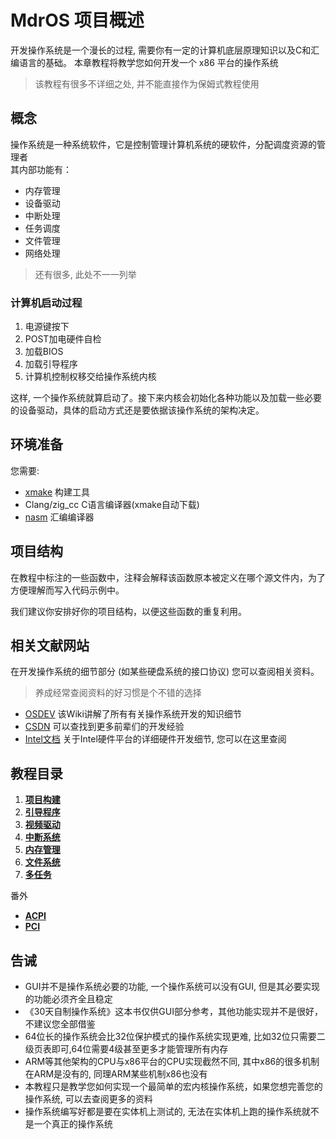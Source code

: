 # MdrOS 项目概述

开发操作系统是一个漫长的过程, 需要你有一定的计算机底层原理知识以及C和汇编语言的基础。
本章教程将教学您如何开发一个 x86 平台的操作系统

> 该教程有很多不详细之处, 并不能直接作为保姆式教程使用

## 概念

操作系统是一种系统软件，它是控制管理计算机系统的硬软件，分配调度资源的管理者\
其内部功能有：

- 内存管理
- 设备驱动
- 中断处理
- 任务调度
- 文件管理
- 网络处理

> 还有很多, 此处不一一列举

### 计算机启动过程

1. 电源键按下
2. POST加电硬件自检
3. 加载BIOS
4. 加载引导程序
5. 计算机控制权移交给操作系统内核

这样, 一个操作系统就算启动了。接下来内核会初始化各种功能以及加载一些必要的设备驱动，具体的启动方式还是要依据该操作系统的架构决定。

## 环境准备

您需要:

- [xmake](https://xmake.io) 构建工具
- Clang/zig_cc C语言编译器(xmake自动下载)
- [nasm](https://nasm.us/) 汇编编译器

## 项目结构

在教程中标注的一些函数中，注释会解释该函数原本被定义在哪个源文件内，为了方便理解而写入代码示例中。

我们建议你安排好你的项目结构，以便这些函数的重复利用。

## 相关文献网站

在开发操作系统的细节部分 (如某些硬盘系统的接口协议) 您可以查阅相关资料。

> 养成经常查阅资料的好习惯是个不错的选择

- [OSDEV](https://wiki.osdev.org/) 该Wiki讲解了所有有关操作系统开发的知识细节
- [CSDN](https://blog.csdn.net/) 可以查找到更多前辈们的开发经验
- [Intel文档](https://www.intel.cn/content/www/cn/zh/resources-documentation/developer.html) 关于Intel硬件平台的详细硬件开发细节,
  您可以在这里查阅

## 教程目录

1. [**项目构建**](/教程/正文/项目/MdrOS/build.md)
2. [**引导程序**](/教程/正文/项目/MdrOS/bootloader.md)
3. [**视频驱动**](/教程/正文/项目/MdrOS/video_driver.md)
4. [**中断系统**](/教程/正文/项目/MdrOS/interrupt.md)
5. [**内存管理**](/教程/正文/项目/MdrOS/memory.md)
6. [**文件系统**](/教程/正文/项目/MdrOS/filesystem.md)
7. [**多任务**](/教程/正文/项目/MdrOS/task.md)

番外

* [**ACPI**](/教程/正文/项目/MdrOS/acpi.md)
* [**PCI**](/教程/正文/项目/MdrOS/pci.md)

## 告诫

- GUI并不是操作系统必要的功能, 一个操作系统可以没有GUI, 但是其必要实现的功能必须齐全且稳定
- 《30天自制操作系统》这本书仅供GUI部分参考，其他功能实现并不是很好，不建议您全部借鉴
- 64位长的操作系统会比32位保护模式的操作系统实现更难, 比如32位只需要二级页表即可,64位需要4级甚至更多才能管理所有内存
- ARM等其他架构的CPU与x86平台的CPU实现截然不同, 其中x86的很多机制在ARM是没有的, 同理ARM某些机制x86也没有
- 本教程只是教学您如何实现一个最简单的宏内核操作系统，如果您想完善您的操作系统, 可以去查阅更多的资料
- 操作系统编写好都是要在实体机上测试的, 无法在实体机上跑的操作系统就不是一个真正的操作系统
